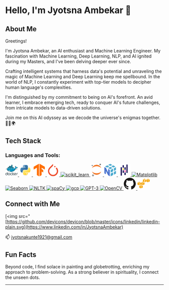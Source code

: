 

<!--
**JyotsnaAmbekar/JyotsnaAmbekar** is a ✨ _special_ ✨ repository because its `README.md` (this file) appears on your GitHub profile.

Here are some ideas to get you started:

- 🔭 I’m currently working on ...
- 🌱 I’m currently learning ...
- 👯 I’m looking to collaborate on ...
- 🤔 I’m looking for help with ...
- 💬 Ask me about ...
- 📫 How to reach me: ...
- 😄 Pronouns: ...
- ⚡ Fun fact: ...
[<img src="gmail_logo_url" width="30" height="30">](mailto:jyotsnakunte1921@gmail.com) &nbsp;&nbsp;

-->

# Hello, I'm Jyotsna Ambekar 👋

## About Me

Greetings!

I'm Jyotsna Ambekar, an AI enthusiast and Machine Learning Engineer. My fascination with Machine Learning, Deep Learning, NLP, and AI ignited during my Masters, and I've been delving deeper ever since.

Crafting intelligent systems that harness data's potential and unraveling the magic of Machine Learning and Deep Learning keep me spellbound. In the world of NLP, I constantly experiment with top-tier models to decipher human language's complexities.

I'm distinguished by my commitment to being on AI's forefront. An avid learner, I embrace emerging tech, ready to conquer AI's future challenges, from intricate models to data-driven solutions.

Join me on this AI odyssey as we decode the universe's enigmas together. 🚀🎨🌍

## Tech Stack

<h3 align="left">Languages and Tools:</h3>
<p align="left">
  <a href="https://www.docker.com/" target="_blank" rel="noreferrer">
    <img src="https://raw.githubusercontent.com/devicons/devicon/master/icons/docker/docker-original-wordmark.svg" alt="Docker" width="40" height="40" />
  </a>
  <a href="https://www.python.org/" target="_blank" rel="noreferrer">
    <img src="https://raw.githubusercontent.com/devicons/devicon/master/icons/python/python-original.svg" alt="Python" width="40" height="40" />
  </a>
  <a href="https://www.tensorflow.org/" target="_blank" rel="noreferrer">
    <img src="https://raw.githubusercontent.com/devicons/devicon/master/icons/tensorflow/tensorflow-original.svg" alt="TensorFlow" width="40" height="40" />
  </a>
  <a href="https://pytorch.org/" target="_blank" rel="noreferrer">
    <img src="https://raw.githubusercontent.com/devicons/devicon/master/icons/pytorch/pytorch-original.svg" alt="PyTorch" width="40" height="40" />
  </a>
  <a href="https://scikit-learn.org/" target="_blank" rel="noreferrer"> <img src="https://upload.wikimedia.org/wikipedia/commons/0/05/Scikit_learn_logo_small.svg" alt="scikit_learn" width="40" height="40"/>
  </a>
  <a href="https://jupyter.org/" target="_blank" rel="noreferrer">
    <img src="https://raw.githubusercontent.com/devicons/devicon/master/icons/jupyter/jupyter-original.svg" alt="Jupyter" width="40" height="40" />
  </a>
  <a href="https://numpy.org/" target="_blank" rel="noreferrer">
    <img src="https://raw.githubusercontent.com/devicons/devicon/master/icons/numpy/numpy-original.svg" alt="NumPy" width="40" height="40" />
  </a>
  <a href="https://pandas.pydata.org/" target="_blank" rel="noreferrer">
    <img src="https://raw.githubusercontent.com/devicons/devicon/master/icons/pandas/pandas-original.svg" alt="Pandas" width="40" height="40" />
  </a>
  <a href="https://matplotlib.org/" target="_blank" rel="noreferrer">
    <img src="https://www.google.com/imgres?imgurl=https%3A%2F%2Fimage.pngaaa.com%2F242%2F4152242-middle.png&tbnid=EfCUuus-ciYdUM&vet=12ahUKEwintoWwvvOAAxVQq4kEHe7SC-4QMygGegQIARBk..i&imgrefurl=https%3A%2F%2Fwww.pngaaa.com%2Fdetail%2F4152242&docid=dHPIaZYJkq65vM&w=900&h=532&q=matplotlib%20logo&ved=2ahUKEwintoWwvvOAAxVQq4kEHe7SC-4QMygGegQIARBk" alt="Matplotlib" width="40" height="40" />
  </a>
  <a href="https://seaborn.pydata.org/" target="_blank" rel="noreferrer">
    <img src="https://seaborn.pydata.org/_static/logo-wide-lightbg.svg" alt="Seaborn" width="40" height="40" />
  </a>
  <a href="https://www.nltk.org/" target="_blank" rel="noreferrer">
    <img src="https://raw.githubusercontent.com/nltk/nltk.github.io/master/static/img/nltkindex.jpg" alt="NLTK" width="40" height="40" />
  </a>
  <a href="https://spacy.io/" target="_blank" rel="noreferrer">
    <img src="https://raw.githubusercontent.com/explosion/spaCy/master/website/static/spacy-logo.svg" alt="spaCy" width="40" height="40" />
  </a>
  <a href="https://cloud.google.com" target="_blank" rel="noreferrer"> <img src="https://www.vectorlogo.zone/logos/google_cloud/google_cloud-icon.svg" alt="gcp" width="40" height="40"/>
  </a>
  <a href="https://openai.com/research/gpt-3" target="_blank" rel="noreferrer">
    <img src="https://platform.openai.com/static/images/logo.svg" alt="GPT-3" width="40" height="40" />
  </a>
  <a href="https://opencv.org/" target="_blank" rel="noreferrer">
    <img src="https://raw.githubusercontent.com/opencv/opencv/master/doc/opencv-logo.png" alt="OpenCV" width="40" height="40" />
  </a>
  <a href="https://github.com/" target="_blank" rel="noreferrer">
    <img src="https://raw.githubusercontent.com/devicons/devicon/master/icons/github/github-original.svg" alt="GitHub" width="40" height="40" />
  </a>
  <a href="https://aws.amazon.com/" target="_blank" rel="noreferrer">
    <img src="https://github.com/devicons/devicon/blob/master/icons/amazonwebservices/amazonwebservices-original.svg" alt="AWS" width="40" height="40" />
  </a>
</p>


## Connect with Me

[<img src="[https://github.com/devicons/devicon/blob/master/icons/linkedin/linkedin-plain.svg](https://www.linkedin.com/in/JyotsnaAmbekar) &nbsp;&nbsp;



📫 jyotsnakunte1921@gmail.com

## Fun Facts

Beyond code, I find solace in painting and globetrotting, enriching my approach to problem-solving. As a strong believer in spirituality, I connect the unseen dots.



---

